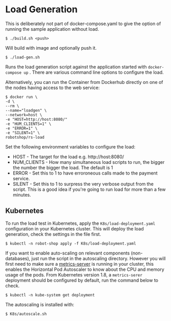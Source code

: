 # Load Generation

This is deliberately not part of docker-compose.yaml to give the option of running the sample application without load.

    $ ./build.sh <push>

Will build with image and optionally push it.

    $ ./load-gen.sh

Runs the load generation script against the application started with `docker-compose up` . There are various command line options to configure the load.

Alternatively, you can run the Container from Dockerhub directly on one of the nodes having access to the web service:

```shell
$ docker run \
-d \
--rm \
--name="loadgen" \
--network=host \
-e "HOST=http://host:8080/"
-e "HUM_CLIENTS=1" \
-e "ERROR=1" \
-e "SILENT=1" \
robotshop/rs-load
```

Set the following environment variables to configure the load:

* HOST - The target for the load e.g. http://host:8080/
* NUM_CLIENTS - How many simultaneous load scripts to run, the bigger the number the bigger the load. The default is 1
* ERROR - Set this to 1 to have erroroneous calls made to the payment service.
* SILENT - Set this to 1 to surpress the very verbose output from the script. This is a good idea if you're going to run load for more than a few minutes.

## Kubernetes

To run the load test in Kubernetes, apply the `K8s/load-deployment.yaml` configuration in your Kubernetes cluster. This will deploy the load generation, check the settings in the file first.

```shell
$ kubectl -n robot-shop apply -f K8s/load-deployment.yaml
```

If you want to enable auto-scaling on relevant components (non-databases), just run the script in the autoscaling directory. However you will first need to make sure  a [metrics-server](https://kubernetes.io/docs/tasks/debug-application-cluster/resource-metrics-pipeline/) is running in your cluster, this enables the Horizontal Pod Autoscaler to know about the CPU and memory usage of the pods. From Kubernetes version 1.8, a `metrics-serer` deployment should be configured by default, run the command below to check.

```shell
$ kubectl -n kube-system get deployment
```

The autoscaling is installed with:

```shell
$ K8s/autoscale.sh
```

